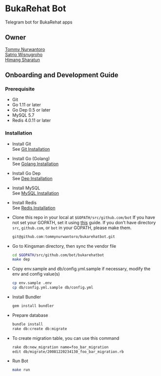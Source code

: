 # BukaRehat Bot

Telegram bot for BukaRehat apps

## Owner

[Tommy Nurwantoro](https://github.com/tommynurwantoro)  
[Satrio Wisnugroho](https://github.com/satriowisnugroho)  
[Himang Sharatun](https://github.com/himangSharatun)  

## Onboarding and Development Guide

### Prerequisite
- Git
- Go 1.11 or later
- Go Dep 0.5 or later
- MySQL 5.7
- Redis 4.0.11 or later

### Installation

- Install Git  
  See [Git Installation](https://git-scm.com/book/en/v2/Getting-Started-Installing-Git)

- Install Go (Golang)  
  See [Golang Installation](https://golang.org/doc/install)

- Install Go Dep  
  See [Dep Installation](https://golang.github.io/dep/docs/installation.html)

- Install MySQL  
  See [MySQL Installation](https://www.mysql.com/downloads/)
  
- Install Redis  
  See [Redis Installation](https://redis.io/topics/quickstart)

- Clone this repo in your local at `$GOPATH/src/github.com/bot`
  If you have not set your GOPATH, set it using [this](https://golang.org/doc/code.html#GOPATH) guide.
  If you don't have directory `src`, `github.com`, or `bot` in your GOPATH, please make them.

  ```sh
  git@github.com:tommynurwantoro/bukarehatbot.git
  ```

- Go to Kingsman directory, then sync the vendor file

  ```sh
  cd $GOPATH/src/github.com/bot/bukarehatbot
  make dep
  ```

- Copy env.sample and db/config.yml.sample if necessary, modify the env and config value(s)

  ```sh
  cp env.sample .env
  cp db/config.yml.sample db/config.yml
  ```

- Install Bundler
  
  ```sh
  gem install bundler
  ```

- Prepare database

  ```sh
  bundle install
  rake db:create db:migrate
  ```

- To create migration table, you can use this command
  ```sh
  rake db:new_migration name=foo_bar_migration
  edit db/migrate/20081220234130_foo_bar_migration.rb
  ```

- Run Bot

  ```sh
  make run
  ```
